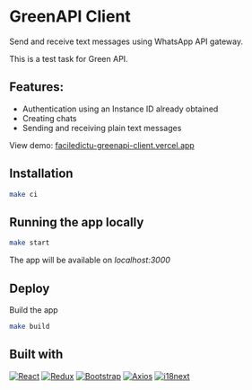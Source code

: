 # GreenAPI Client

Send and receive text messages using WhatsApp API gateway.

This is a test task for Green API.

## Features:

- Authentication using an Instance ID already obtained
- Creating chats
- Sending and receiving plain text messages

View demo: [faciledictu-greenapi-client.vercel.app](https://faciledictu-greenapi-client.vercel.app)

## Installation

```bash
make ci
```

## Running the app locally

```bash
make start
```

The app will be available on _localhost:3000_

## Deploy

Build the app

```bash
make build
```

## Built with

[![React][React-badge]][React-url]
[![Redux][Redux-badge]][Redux-url]
[![Bootstrap][Bootstrap-badge]][Bootstrap-url]
[![Axios][Axios-badge]][Axios-url]
[![i18next][i18next-badge]][i18next-url]

[React-badge]: https://img.shields.io/badge/React-087ea4?style=flat&logo=react&logoColor=white
[React-url]: https://react.dev

[Redux-badge]: https://img.shields.io/badge/Redux-764abc?style=flat&logo=redux
[Redux-url]: https://redux.js.org

[Bootstrap-badge]: https://img.shields.io/badge/Bootstrap-712CF9?style=flat&logo=bootstrap&logoColor=white
[Bootstrap-url]: https://getbootstrap.com

[i18next-badge]: https://img.shields.io/badge/i18next-26A69A?style=flat&logo=i18next&logoColor=white
[i18next-url]: https://www.i18next.com

[Axios-badge]: https://img.shields.io/badge/Axios-5A29E4?style=flat&logo=axios&logoColor=white
[Axios-url]: https://axios-http.com
